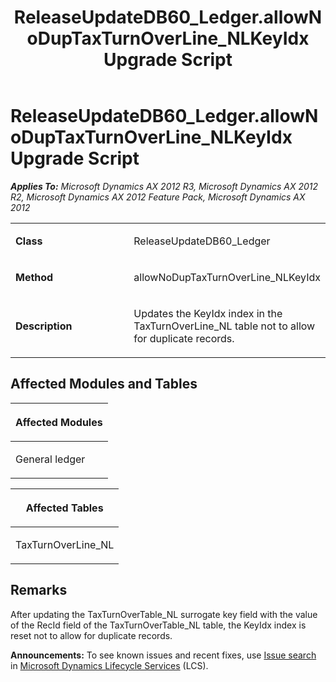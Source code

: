 ﻿---
title: ReleaseUpdateDB60_Ledger.allowNoDupTaxTurnOverLine_NLKeyIdx Upgrade Script
TOCTitle: ReleaseUpdateDB60_Ledger.allowNoDupTaxTurnOverLine_NLKeyIdx Upgrade Script
ms:assetid: 3fc116d0-3e69-a106-2694-2e23a16828f7
ms:mtpsurl: https://msdn.microsoft.com/en-us/library/JJ718791(v=AX.60)
ms:contentKeyID: 49707834
ms.date: 05/18/2015
mtps_version: v=AX.60
---

# ReleaseUpdateDB60\_Ledger.allowNoDupTaxTurnOverLine\_NLKeyIdx Upgrade Script 


_**Applies To:** Microsoft Dynamics AX 2012 R3, Microsoft Dynamics AX 2012 R2, Microsoft Dynamics AX 2012 Feature Pack, Microsoft Dynamics AX 2012_

<table>
<colgroup>
<col style="width: 50%" />
<col style="width: 50%" />
</colgroup>
<tbody>
<tr class="odd">
<td><p><strong>Class</strong></p></td>
<td><p>ReleaseUpdateDB60_Ledger</p></td>
</tr>
<tr class="even">
<td><p><strong>Method</strong></p></td>
<td><p>allowNoDupTaxTurnOverLine_NLKeyIdx</p></td>
</tr>
<tr class="odd">
<td><p><strong>Description</strong></p></td>
<td><p>Updates the KeyIdx index in the TaxTurnOverLine_NL table not to allow for duplicate records.</p></td>
</tr>
</tbody>
</table>


## Affected Modules and Tables

<table>
<colgroup>
<col style="width: 100%" />
</colgroup>
<thead>
<tr class="header">
<th><p>Affected Modules</p></th>
</tr>
</thead>
<tbody>
<tr class="odd">
<td><p>General ledger</p></td>
</tr>
</tbody>
</table>


<table>
<colgroup>
<col style="width: 100%" />
</colgroup>
<thead>
<tr class="header">
<th><p>Affected Tables</p></th>
</tr>
</thead>
<tbody>
<tr class="odd">
<td><p>TaxTurnOverLine_NL</p></td>
</tr>
</tbody>
</table>


## Remarks

After updating the TaxTurnOverTable\_NL surrogate key field with the value of the RecId field of the TaxTurnOverTable\_NL table, the KeyIdx index is reset not to allow for duplicate records.

  
**Announcements:** To see known issues and recent fixes, use [Issue search](http://go.microsoft.com/fwlink/?linkid=389258) in [Microsoft Dynamics Lifecycle Services](http://go.microsoft.com/fwlink/?linkid=306505) (LCS).

